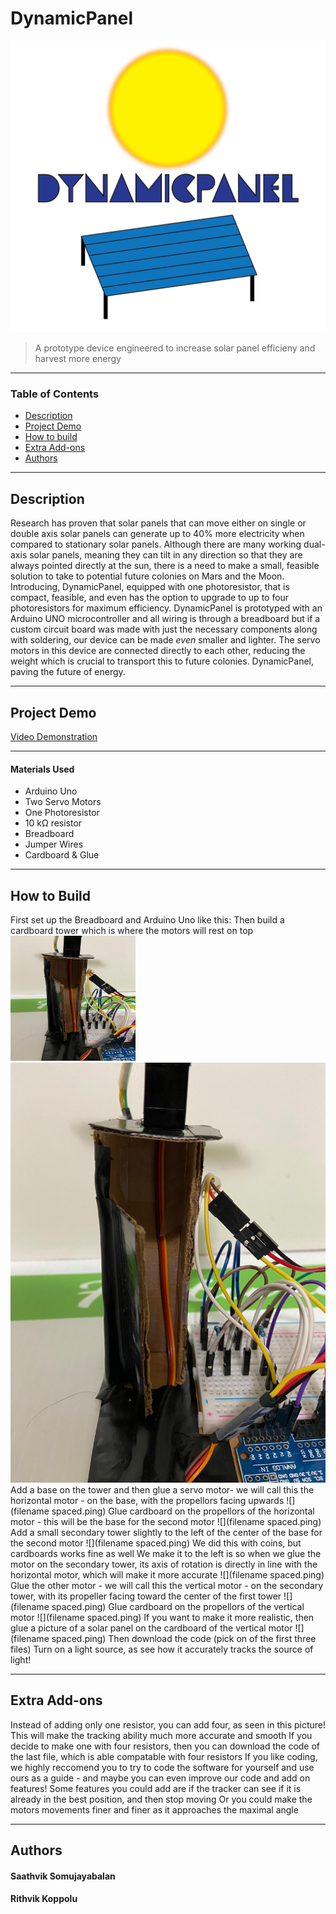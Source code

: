 # DynamicPanel
![alt text](https://github.com/saathvikS/DynamicPanel/blob/main/Pictures/DynamicPanel%20Logo-01.png "DynamicPanel")

> A prototype device engineered to increase solar panel efficieny and harvest more energy

---

### Table of Contents

- [Description](#Description)
- [Project Demo](#Project-Demo)
- [How to build](#How-to-Build)
- [Extra Add-ons](#Extra-Add-ons)
- [Authors](#Authors)

---


## Description

Research has proven that solar panels that can move either on single or double axis solar panels can generate up to 40% more electricity when compared to
stationary solar panels. Although there are many working dual-axis solar panels, meaning they can tilt in any direction so that they are always pointed directly at the sun, 
there is a need to make a small, feasible solution to take to potential future colonies on Mars and the Moon. Introducing, DynamicPanel, equipped with one photoresistor, that is 
compact, feasible, and even has the option to upgrade to up to four photoresistors for maximum efficiency. DynamicPanel is prototyped with an Arduino UNO microcontroller and all 
wiring is through a breadboard but if a custom circuit board was made with just the necessary components along with soldering, our device can be made _even_ smaller and lighter.
The servo motors in this device are connected directly to each other, reducing the weight which is crucial to transport this to future colonies. DynamicPanel, paving the future 
of energy.

---

## Project Demo

[Video Demonstration](https://youtu.be/u812sUwD2QE)

---


#### Materials Used
   - Arduino Uno
   - Two Servo Motors
   - One Photoresistor
   - 10 kΩ resistor
   - Breadboard
   - Jumper Wires
   - Cardboard & Glue
---
## How to Build

First set up the Breadboard and Arduino Uno like this:
Then build a cardboard tower which is where the motors will rest on top
<img src="https://github.com/saathvikS/DynamicPanel/blob/main/Step1.jfif" width="200" height="200" />
![alt text](https://github.com/saathvikS/DynamicPanel/blob/main/Step1.jfif)
Add a base on the tower and then glue a servo motor- we will call this the horizontal motor - on the base, with the propellors facing upwards
![](filename spaced.ping)
Glue cardboard on the propellors of the horizontal motor - this will be the base for the second motor
![](filename spaced.ping)
Add a small secondary tower slightly to the left of the center of the base for the second motor 
![](filename spaced.ping)
We did this with coins, but cardboards works fine as well
We make it to the left is so when we glue the motor on the secondary tower, its axis of rotation is directly in line with the horizontal motor, which will make it more accurate
![](filename spaced.ping)
Glue the other motor - we will call this the vertical motor - on the secondary tower, with its propeller facing toward the center of the first tower
![](filename spaced.ping)
Glue cardboard on the propellors of the vertical motor
![](filename spaced.ping)
If you want to make it more realistic, then glue a picture of a solar panel on the cardboard of the vertical motor
![](filename spaced.ping)
Then download the code (pick on of the first three files)
Turn on a light source, as see how it accurately tracks the source of light!

---

## Extra Add-ons

Instead of adding only one resistor, you can add four, as seen in this picture!
This will make the tracking ability much more accurate and smooth
If you decide to make one with four resistors, then you can download the code of the last file, which is able compatable with four resistors
If you like coding, we highly reccomend you to try to code the software for yourself and use ours as a guide - and maybe you can even improve our code and add on features!
Some features you could add are if the tracker can see if it is already in the best position, and then stop moving
Or you could make the motors movements finer and finer as it approaches the maximal angle

---
## Authors

#### Saathvik Somujayabalan
#### Rithvik Koppolu

